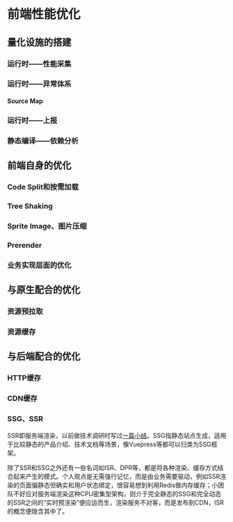 # 前端性能优化

## 量化设施的搭建

### 运行时——性能采集

### 运行时——异常体系

#### Source Map

### 运行时——上报

### 静态编译——依赖分析

## 前端自身的优化

### Code Split和按需加载

### Tree Shaking

### Sprite Image、图片压缩

### Prerender

### 业务实现层面的优化

## 与原生配合的优化

### 资源预拉取

### 资源缓存

## 与后端配合的优化

### HTTP缓存

### CDN缓存

### SSG、SSR

SSR即服务端渲染，以前做技术调研时写过[一篇小结](https://www.everseenflash.com/CS/Frontend/SSR%20Practise.md#Hdb33a7d5a16e1d97)。SSG指静态站点生成，适用于比较静态的产品介绍、技术文档等场景，像Vuepress等都可以归类为SSG框架。

除了SSR和SSG之外还有一些名词如ISR、DPR等，都是将各种渲染、缓存方式结合起来产生的模式。个人观点是无需强行记忆，而是由业务需要驱动，例如SSR渲染的页面偏静态但确实和用户状态绑定，很容易想到利用Redis做内存缓存；小团队不好应对服务端渲染这种CPU密集型架构，则介于完全静态的SSG和完全动态的SSR之间的“实时预渲染”便应运而生，渲染服务不对客，而是发布到CDN，ISR的概念便隐含其中了。
